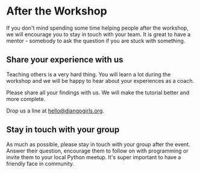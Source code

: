 # After the Workshop

If you don't mind spending some time helping people after the workshop, we will encourage you to stay in touch with your team. It is great to have a mentor - somebody to ask the question if you are stuck with something.

## Share your experience with us

Teaching others is a very hard thing. You will learn a lot during the workshop and we will be happy to hear about your experiences as a coach.

Please share all your findings with us. We will make the tutorial better and more complete.

Drop us a line at hello@djangogirls.org.


## Stay in touch with your group

As much as possible, please stay in touch with your group after the event. Answer their question, encourage them to follow on with programming or invite them
to your local Python meetup. It's super important to have a friendly face in community. 
